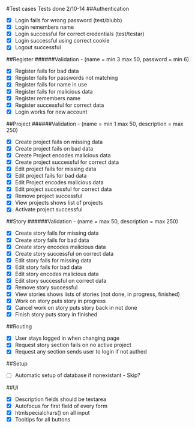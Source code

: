 #Test cases
Tests done 2/10-14
##Authentication
 - [x] Login fails for wrong password (test/blubb)
 - [x] Login remembers name
 - [x] Login successful for correct credentials (test/testar)
 - [x] Login successful using correct cookie
 - [x] Logout successful

##Register
######Validation - (name = min 3 max 50, password = min 6)
 - [x] Register fails for bad data
 - [x] Register fails for passwords not matching
 - [x] Register fails for name in use
 - [x] Register fails for malicious data
 - [x] Register remembers name
 - [x] Register successful for correct data
 - [x] Login works for new account

##Project
######Validation - (name = min 1 max 50, description = max 250)
 - [x] Create project fails on missing data
 - [x] Create project fails on bad data 
 - [x] Create Project encodes malicious data
 - [x] Create project successful for correct data
 - [x] Edit project fails for missing data
 - [x] Edit project fails for bad data
 - [x] Edit Project encodes malicious data
 - [x] Edit project successful for correct data
 - [x] Remove project successful
 - [x] View projects shows list of projects
 - [x] Activate project successful

##Story
######Validation - (name = max 50, description = max 250)
 - [x] Create story fails for missing data
 - [x] Create story fails for bad data 
 - [x] Create story encodes malicious data
 - [x] Create story successful on correct data
 - [x] Edit story fails for missing data
 - [x] Edit story fails for bad data
 - [x] Edit story encodes malicious data
 - [x] Edit story successful on correct data
 - [x] Remove story successful
 - [x] View stories shows lists of stories (not done, in progress, finished)
 - [x] Work on story puts story in progress
 - [x] Cancel work on story puts story back in not done
 - [x] Finish story puts story in finished

##Routing
 - [x] User stays logged in when changing page
 - [x] Request story section fails on no active project
 - [x] Request any section sends user to login if not authed

##Setup
- [ ] Automatic setup of database if nonexistant - Skip?

##UI
 - [x] Description fields should be textarea
 - [x] Autofocus for first field of every form
 - [x] htmlspecialchars() on all input
 - [x] Tooltips for all buttons
